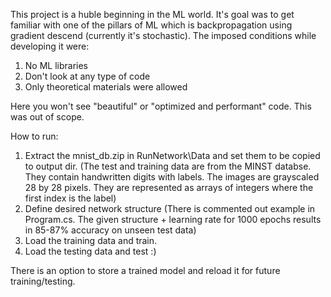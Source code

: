 This project is a huble beginning in the ML world. It's goal was to get familiar with one of the pillars of ML which is backpropagation using gradient descend (currently it's stochastic). The imposed conditions while developing it were:
1. No ML libraries
2. Don't look at any type of code
3. Only theoretical materials were allowed

Here you won't see "beautiful" or "optimized and performant" code. This was out of scope.

How to run:
1. Extract the mnist_db.zip in RunNetwork\Data and set them to be copied to output dir. (The test and training data are from the MINST databse. They contain handwritten digits with labels. The images are grayscaled 28 by 28 pixels. They are represented as arrays of integers where the first index is the label)
2. Define desired network structure (There is commented out example in Program.cs. The given structure + learning rate for 1000 epochs results in 85-87% accuracy on unseen test data)
3. Load the training data and train.
4. Load the testing data and test :)

There is an option to store a trained model and reload it for future training/testing.
